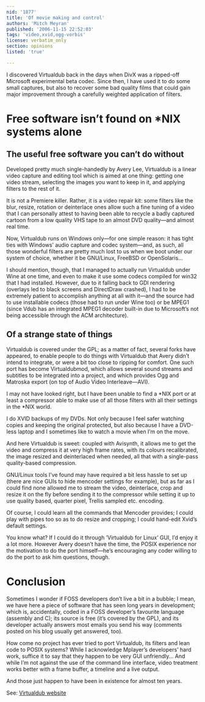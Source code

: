 ```yaml
---
nid: '1877'
title: 'Of movie making and control'
authors: 'Mitch Meyran'
published: '2006-11-15 22:52:03'
tags: 'video,xvid,ogg-vorbis'
license: verbatim_only
section: opinions
listed: 'true'

---
```

I discovered Virtualdub back in the days when DivX was a ripped-off Microsoft experimental beta codec. Since then, I have used it to do some small captures, but also to recover some bad quality films that could gain major improvement through a carefully weighted application of filters.


# Free software isn’t found on *NIX systems alone


## The useful free software you can’t do without

Developed pretty much single-handedly by Avery Lee, Virtualdub is a linear video capture and editing tool which is aimed at one thing: getting one video stream, selecting the images you want to keep in it, and applying filters to the rest of it.

It is not a Premiere killer. Rather, it is a video repair kit: some filters like the blur, resize, rotation or deinterlace ones allow such a fine tuning of a video that I can personally attest to having been able to recycle a badly captured cartoon from a low quality VHS tape to an almost DVD quality—and almost real time.

Now, Virtualdub runs on Windows only—for one simple reason: it has tight ties with Windows’ audio capture and codec system—and, as such, all those wonderful filters are pretty much lost to us when we boot under our system of choice, whether it be GNU/Linux, FreeBSD or OpenSolaris...

I should mention, though, that I managed to actually run Virtualdub under Wine at one time, and even to make it use some codecs compiled for win32 that I had installed. However, due to it falling back to GDI rendering (overlays led to black screens and DirectDraw crashed), I had to be extremely patient to accomplish anything at all with it—and the source had to use installable codecs (those had to run under Wine too) or be MPEG1 (since Vdub has an integrated MPEG1 decoder built-in due to Microsoft’s not being accessible through the ACM architecture).


## Of a strange state of things

Virtualdub is covered under the GPL; as a matter of fact, several forks have appeared, to enable people to do things with Virtualdub that Avery didn’t intend to integrate, or were a bit too close to ripping for comfort. One such port has become Virtualdubmod, which allows several sound streams and subtitles to be integrated into a project, and which provides Ogg and Matroska export (on top of Audio Video Interleave—AVI).

I may not have looked right, but I have been unable to find a *NIX port or at least a compressor able to make use of all those filters with all their settings in the *NIX world.

I do XVID backups of my DVDs. Not only because I feel safer watching copies and keeping the original protected, but also because I have a DVD-less laptop and I sometimes like to watch a movie when I’m on the move.

And here Virtualdub is sweet: coupled with Avisynth, it allows me to get the video and compress it at very high frame rates, with its colours recalibrated, the image resized and deinterlaced when needed, all that with a single-pass quality-based compression.

GNU/Linux tools I’ve found may have required a bit less hassle to set up (there are nice GUIs to hide mencoder settings for example), but as far as I could find none allowed me to stream the video, deinterlace, crop and resize it on the fly before sending it to the compressor while setting it up to use quality based, quarter pixel, Trellis sampled etc. encoding.

Of course, I could learn all the commands that Mencoder provides; I could play with pipes too so as to do resize and cropping; I could hand-edit Xvid’s default settings.

You know what? If I could do it through ’Virtualdub for Linux’ GUI, I’d enjoy it a lot more. However Avery doesn’t have the time, the POSIX experience nor the motivation to do the port himself—he’s encouraging any coder willing to do the port to ask him questions, though.


# Conclusion

Sometimes I wonder if FOSS developers don’t live a bit in a bubble; I mean, we have here a piece of software that has seen long years in development; which is, accidentally, coded in a FOSS developer’s favourite language (assembly and C); its source is free (it’s covered by the GPL), and its developer actually answers most emails you send his way (comments posted on his blog usually get answered, too).

How come no project has ever tried to port Virtualdub, its filters and lean code to POSIX systems? While I acknowledge Mplayer’s developers’ hard work, suffice it to say that they happen to be very GUI unfriendly... And while I’m not against the use of the command line interface, video treatment works better with a frame buffer, a timeline and a live output.

And those just happen to have been in existence for almost ten years.

See: [Virtualdub website](http://www.virtualdub.org)


